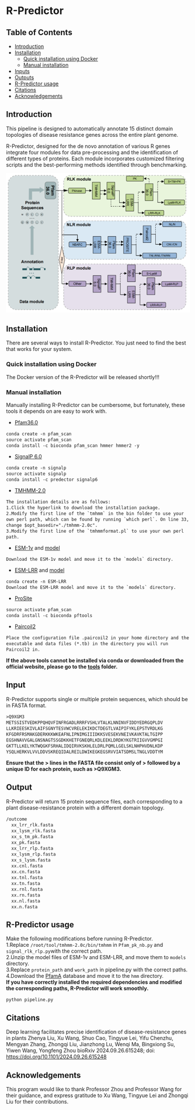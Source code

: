 # R-Predictor
## Table of Contents
- [Introduction](#Introduction)
- [Installation](#Installation)
  - [Quick installation using Docker](#QuickinstallationusingDocker)
  - [Manual installation](#Manualintallation)
- [Inputs](#Inputs)
- [Outputs](#Outputs)
- [R-Predictor usage](#R-Predictorusage)
- [Citations](#Citations)
- [Acknowledgements](#Acknowledgements)
## Introduction
This pipeline is designed to automatically annotate 15 distinct domain topologies of disease resistance genes across the entire plant genome.

R-Predictor, designed for the de novo annotation of various R genes integrate four modules for data pre-processing and the identification of different types of proteins. Each module incorporates customized filtering scripts and the best-performing methods identified through benchmarking.

![示例图片](images/pipeline.png)
## Installation
There are several ways to install R-Predictor. You just need to find the best that works for your system.

### Quick installation using Docker
The Docker version of the R-Predictor will be released shortly!!!

### Manual installation
Manually installing R-Predictor can be cumbersome, but fortunately, these tools it depends on are easy to work with.
- [Pfam36.0](https://ftp.ebi.ac.uk/pub/databases/Pfam/releases/Pfam36.0/)
~~~
conda create -n pfam_scan
source activate pfam_scan
conda install -c bioconda pfam_scan hmmer hmmer2 -y
~~~
- [SignalP 6.0](https://github.com/fteufel/signalp-6.0/blob/main/installation_instructions.md)
~~~
conda create -n signalp
source activate signalp
conda install -c predector signalp6
~~~
- [TMHMM-2.0](https://services.healthtech.dtu.dk/cgi-bin/sw_request?software=tmhmm&version=2.0c&packageversion=2.0c&platform=Linux)
~~~
The installation details are as follows:
1.Click the hyperlink to download the installation package.
2.Modify the first line of the `tmhmm` in the bin folder to use your own perl path, which can be found by running `which perl`. On line 33, change $opt_basedir="./tmhmm-2.0c".
3.Modify the first line of the `tmhmmformat.pl` to use your own perl path.
~~~
- [ESM-1v](https://github.com/facebookresearch/esm/blob/main/README.md) and [model](https://dl.fbaipublicfiles.com/fair-esm/models/esm1v_t33_650M_UR90S_1.pt)
~~~
Download the ESM-1v model and move it to the `models` directory.
~~~
- [ESM-LRR](https://github.com/zhouyflab/R-Predictor/) and [model](https://drive.google.com/file/d/1_Dx_CD6lZLUBcfJIeosVLQwADGk_YNt-/view?usp=drive_link)
~~~
conda create -n ESM-LRR
Download the ESM-LRR model and move it to the `models` directory.
~~~
- [ProSite](https://ftp.expasy.org/databases/prosite/ps_scan/README)
~~~
source activate pfam_scan
conda install -c bioconda pftools
~~~
- [Paircoil2](https://cb.csail.mit.edu/paircoil2/)
~~~
Place the configuration file .paircoil2 in your home directory and the
executable and data files (*.tb) in the directory you will run Paircoil2 in.
~~~
**If the above tools cannot be installed via conda or downloaded from the official website, please go to the [tools](tools/) folder.**
## Input
R-Predictor supports single or multiple protein sequences, which should be in FASTA format.
~~~
>Q9XGM3
METSSISTVEDKPPQHQVFINFRGADLRRRFVSHLVTALKLNNINVFIDDYEDRGQPLDV
LLKRIEESKIVLAIFSGNYTESVWCVRELEKIKDCTDEGTLVAIPIFYKLEPSTVRDLKG
KFGDRFRSMAKGDERKKKWKEAFNLIPNIMGIIIDKKSVESEKVNEIVKAVKTALTGIPP
EGSHNAVVGALGNSNAGTSSGDKKHETFGNEQRLKDLEEKLDRDKYKGTRIIGVVGMPGI
GKTTLLKELYKTWQGKFSRHALIDQIRVKSKHLELDRLPQMLLGELSKLNHPHVDNLKDP
YSQLHERKVLVVLDDVSKREQIDALREILDWIKEGKEGSRVVIATSDMSLTNGLVDDTYM
~~~
**Ensure that the > lines in the FASTA file consist only of > followed by a unique ID for each protein, such as >Q9XGM3.**
## Output
R-Predictor will return 15 protein sequence files, each corresponding to a plant disease-resistance protein with a different domain topology.
~~~
/outcome
  xx_lrr_rlk.fasta
  xx_lysm_rlk.fasta
  xx_s_tm_pk.fasta
  xx_pk.fasta
  xx_lrr_rlp.fasta
  xx_lysm_rlp.fasta
  xx_s_lysm.fasta
  xx.cnl.fasta
  xx.cn.fasta
  xx.tnl.fasta
  xx.tn.fasta
  xx.rnl.fasta
  xx.rn.fasta
  xx.nl.fasta
  xx.n.fasta
~~~
## R-Predictor usage
Make the following modifications before running R-Predictor.  
1.Replace `/root/tool/tmhmm-2.0c/bin/tmhmm` in `Pfam_pk_nb.py` and `signal_rlk_rlp.py`with the correct path.  
2.Unzip the model files of ESM-1v and ESM-LRR, and move them to `models` directory.  
3.Replace `protein_path` and `work_path` in pipeline.py with the correct paths.  
4.Download the [PfamA](https://drive.google.com/file/d/1BkmNB-4ujw8cIeTDWc-_GkXaUnU4Y3_j/view?usp=drive_link) database and move it to the `hmm` directory.  
**If you have correctly installed the required dependencies and modified the corresponding paths, R-Predictor will work smoothly.**  
~~~
python pipeline.py
~~~

## Citations
Deep learning facilitates precise identification of disease-resistance genes in plants
Zhenya Liu, Xu Wang, Shuo Cao, Tingyue Lei, Yifu Chenzhu, Mengyan Zhang, Zhongqi Liu, Jianzhong Lu, Wenqi Ma, Bingxiong Su, Yiwen Wang, Yongfeng Zhou
bioRxiv 2024.09.26.615248; doi: https://doi.org/10.1101/2024.09.26.615248
## Acknowledgements
This program would like to thank Professor Zhou and Professor Wang for their guidance, and express gratitude to Xu Wang, Tingyue Lei and Zhongqi Liu for their contributions.
